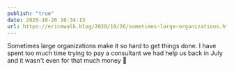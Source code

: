 ```yaml
---
publish: "true"
date: 2020-10-26 10:34:13
url: https://ericmwalk.blog/2020/10/26/sometimes-large-organizations.html
---
```


Sometimes large organizations make it so hard to get things done. I have spent too much time trying to pay a consultant we had help us back in July and it wasn't even for that much money 🤦